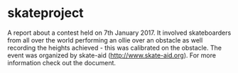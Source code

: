 # skateproject
A report about a contest held on 7th January 2017. It involved skateboarders from all over the world performing an ollie over an obstacle as well recording the heights achieved - this was calibrated on the obstacle. The event was organized by skate-aid (http://www.skate-aid.org). For more information check out the document.

